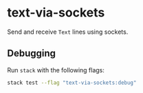 # text-via-sockets
Send and receive `Text` lines using sockets. 

## Debugging

Run `stack` with the following flags:

```sh
stack test --flag "text-via-sockets:debug"
```
